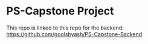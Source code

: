 # PS-Capstone Project

This repo is linked to this repo for the backend: https://github.com/goolsbyash/PS-Capstone-Backend
